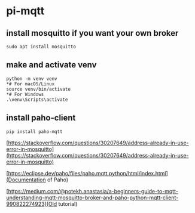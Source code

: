 # pi-mqtt 

## install mosquitto if you want your own broker

```
sudo apt install mosquitto
```

## make and activate venv


```
python -m venv venv
*# For macOS/Linux
source venv/bin/activate
*# For Windows
.\venv\Scripts\activate
```

## install paho-client


```
pip install paho-mqtt
```

[https://stackoverflow.com/questions/30207649/address-already-in-use-error-in-mosquitto](https://stackoverflow.com/questions/30207649/address-already-in-use-error-in-mosquitto)

[https://eclipse.dev/paho/files/paho.mqtt.python/html/index.html](Documentation of Paho)

[https://medium.com/@potekh.anastasia/a-beginners-guide-to-mqtt-understanding-mqtt-mosquitto-broker-and-paho-python-mqtt-client-990822274923](Old tutorial)